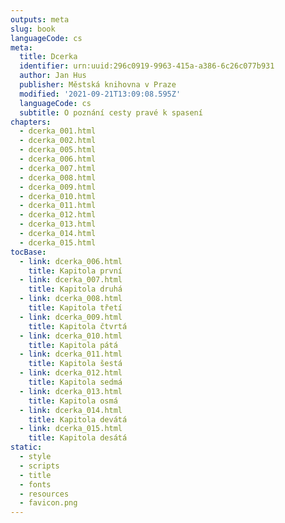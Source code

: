 ```yaml
---
outputs: meta
slug: book
languageCode: cs
meta:
  title: Dcerka
  identifier: urn:uuid:296c0919-9963-415a-a386-6c26c077b931
  author: Jan Hus
  publisher: Městská knihovna v Praze
  modified: '2021-09-21T13:09:08.595Z'
  languageCode: cs
  subtitle: O poznání cesty pravé k spasení
chapters:
  - dcerka_001.html
  - dcerka_002.html
  - dcerka_005.html
  - dcerka_006.html
  - dcerka_007.html
  - dcerka_008.html
  - dcerka_009.html
  - dcerka_010.html
  - dcerka_011.html
  - dcerka_012.html
  - dcerka_013.html
  - dcerka_014.html
  - dcerka_015.html
tocBase:
  - link: dcerka_006.html
    title: Kapitola první
  - link: dcerka_007.html
    title: Kapitola druhá
  - link: dcerka_008.html
    title: Kapitola třetí
  - link: dcerka_009.html
    title: Kapitola čtvrtá
  - link: dcerka_010.html
    title: Kapitola pátá
  - link: dcerka_011.html
    title: Kapitola šestá
  - link: dcerka_012.html
    title: Kapitola sedmá
  - link: dcerka_013.html
    title: Kapitola osmá
  - link: dcerka_014.html
    title: Kapitola devátá
  - link: dcerka_015.html
    title: Kapitola desátá
static:
  - style
  - scripts
  - title
  - fonts
  - resources
  - favicon.png
---
```

